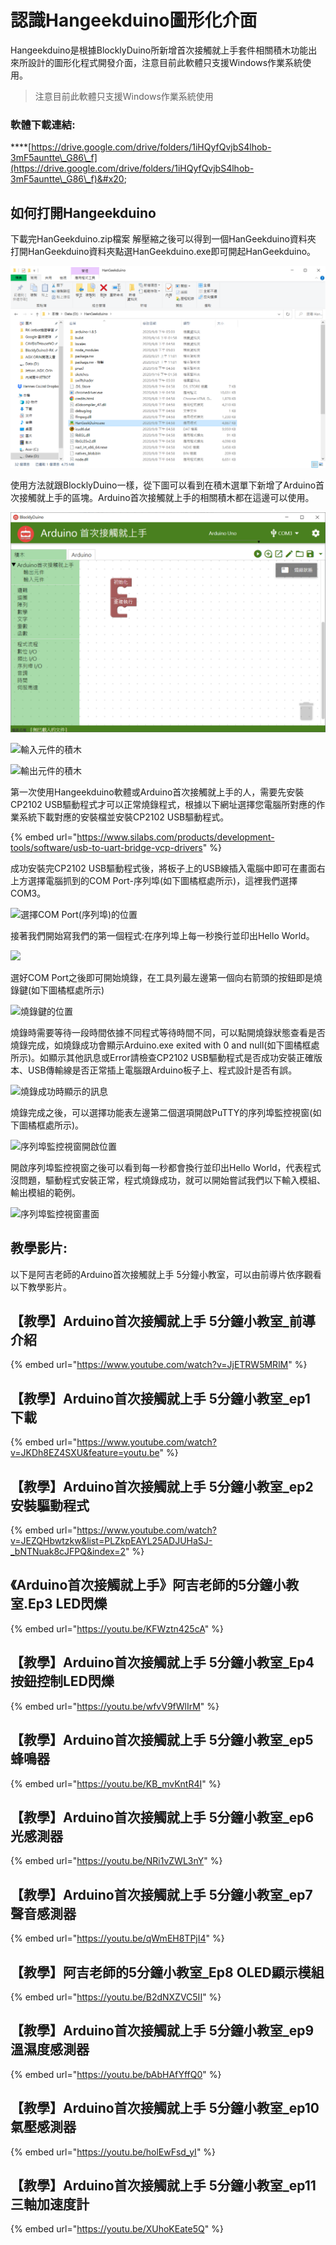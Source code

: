 # 認識Hangeekduino圖形化介面

Hangeekduino是根據BlocklyDuino所新增首次接觸就上手套件相關積木功能出來所設計的圖形化程式開發介面，注意目前此軟體只支援Windows作業系統使用。

> 注意目前此軟體只支援Windows作業系統使用

### **軟體下載連結:**

****[https://drive.google.com/drive/folders/1iHQyfQvjbS4lhob-3mF5auntte\_G86\_f](https://drive.google.com/drive/folders/1iHQyfQvjbS4lhob-3mF5auntte\_G86\_f)&#x20;



## &#x20;如何打開Hangeekduino

下載完HanGeekduino.zip檔案 解壓縮之後可以得到一個HanGeekduino資料夾 打開HanGeekduino資料夾點選HanGeekduino.exe即可開起HanGeekduino。

![](<../.gitbook/assets/image (17).png>)

使用方法就跟BlocklyDuino一樣，從下圖可以看到在積木選單下新增了Arduino首次接觸就上手的區塊。Arduino首次接觸就上手的相關積木都在這邊可以使用。

![](../.gitbook/assets/Arduino首次接觸就上手.png)

![輸入元件的積木](../.gitbook/assets/Hangeekduino\_INPUT.png)

![輸出元件的積木](../.gitbook/assets/Hangeekduino\_OUTPUT.png)

第一次使用Hangeekduino軟體或Arduino首次接觸就上手的人，需要先安裝CP2102 USB驅動程式才可以正常燒錄程式，根據以下網址選擇您電腦所對應的作業系統下載對應的安裝檔並安裝CP2102 USB驅動程式。

{% embed url="https://www.silabs.com/products/development-tools/software/usb-to-uart-bridge-vcp-drivers" %}

成功安裝完CP2102 USB驅動程式後，將板子上的USB線插入電腦中即可在畫面右上方選擇電腦抓到的COM Port-序列埠(如下圖橘框處所示)，這裡我們選擇COM3。

![選擇COM Port(序列埠)的位置](../.gitbook/assets/Hangeekduino\_COMPORT.png)

接著我們開始寫我們的第一個程式:在序列埠上每一秒換行並印出Hello World。

![](../.gitbook/assets/Lesson\_0\_HelloWorld.png)

選好COM Port之後即可開始燒錄，在工具列最左邊第一個向右箭頭的按鈕即是燒錄鍵(如下圖橘框處所示)

![燒錄鍵的位置](../.gitbook/assets/Hangeekduino\_Upload.png)

燒錄時需要等待一段時間依據不同程式等待時間不同，可以點開燒錄狀態查看是否燒錄完成，如燒錄成功會顯示Arduino.exe exited with 0 and null(如下圖橘框處所示)。如顯示其他訊息或Error請檢查CP2102 USB驅動程式是否成功安裝正確版本、USB傳輸線是否正常插上電腦跟Arduino板子上、程式設計是否有誤。

![燒錄成功時顯示的訊息](../.gitbook/assets/Hangeekduino\_Uploadsuccess.png)

燒錄完成之後，可以選擇功能表左邊第二個選項開啟PuTTY的序列埠監控視窗(如下圖橘框處所示)。

![序列埠監控視窗開啟位置](../.gitbook/assets/Hangeekduino\_Serialport1.png)

開啟序列埠監控視窗之後可以看到每一秒都會換行並印出Hello World，代表程式沒問題，驅動程式安裝正常，程式燒錄成功，就可以開始嘗試我們以下輸入模組、輸出模組的範例。

![序列埠監控視窗畫面](../.gitbook/assets/Hangeekduino\_Serialport2.png)

## 教學影片:

以下是阿吉老師的Arduino首次接觸就上手 5分鐘小教室，可以由前導片依序觀看以下教學影片。

## 【教學】Arduino首次接觸就上手 5分鐘小教室\_前導介紹

{% embed url="https://www.youtube.com/watch?v=JjETRW5MRlM" %}

## 【教學】Arduino首次接觸就上手 5分鐘小教室\_ep1 下載

{% embed url="https://www.youtube.com/watch?v=JKDh8EZ4SXU&feature=youtu.be" %}

## 【教學】Arduino首次接觸就上手 5分鐘小教室\_ep2 安裝驅動程式

{% embed url="https://www.youtube.com/watch?v=JEZQHbwtzkw&list=PLZkpEAYL25ADJUHaSJ-_bNTNuak8cJFPQ&index=2" %}

## 《Arduino首次接觸就上手》阿吉老師的5分鐘小教室.Ep3 LED閃爍

{% embed url="https://youtu.be/KFWztn425cA" %}

## 【教學】Arduino首次接觸就上手 5分鐘小教室\_Ep4 按鈕控制LED閃爍

{% embed url="https://youtu.be/wfvV9fWlIrM" %}

## 【教學】Arduino首次接觸就上手 5分鐘小教室\_ep5 蜂鳴器

{% embed url="https://youtu.be/KB_mvKntR4I" %}

## 【教學】Arduino首次接觸就上手 5分鐘小教室\_ep6 光感測器

{% embed url="https://youtu.be/NRi1vZWL3nY" %}

## 【教學】Arduino首次接觸就上手 5分鐘小教室\_ep7 聲音感測器

{% embed url="https://youtu.be/qWmEH8TPjI4" %}

## 【教學】阿吉老師的5分鐘小教室\_Ep8 OLED顯示模組

{% embed url="https://youtu.be/B2dNXZVC5II" %}

## 【教學】Arduino首次接觸就上手 5分鐘小教室\_ep9 溫濕度感測器

{% embed url="https://youtu.be/bAbHAfYffQ0" %}

## 【教學】Arduino首次接觸就上手 5分鐘小教室\_ep10 氣壓感測器

{% embed url="https://youtu.be/holEwFsd_yI" %}

## 【教學】Arduino首次接觸就上手 5分鐘小教室\_ep11 三軸加速度計

{% embed url="https://youtu.be/XUhoKEate5Q" %}





